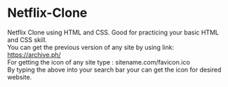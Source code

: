 # Netflix-Clone
Netflix Clone using HTML and CSS. Good for practicing your basic HTML and CSS skill. <br>
You can get the previous version of any site by using link: https://archive.ph/ <br>
For getting the icon of any site type : sitename.com/favicon.ico <br>
By typing the above into your search bar your can get the icon for desired website.

